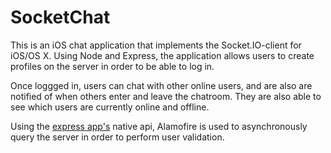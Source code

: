 # SocketChat
This is an iOS chat application that implements the Socket.IO-client for iOS/OS X. Using Node and Express, the application
allows users to create profiles on the server in order to be able to log in.

Once loggged in, users can chat with other online users, and are also are notified of when others enter and
leave the chatroom. They are also able to see which users are currently online and offline.

Using the [express app's](https://github.com/ajsaavedra/SocketIO-Chat-Node-Express) native api, Alamofire is used to asynchronously query the server in order to perform user validation.
